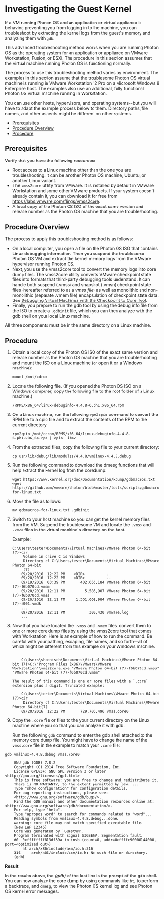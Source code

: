 # Investigating the Guest Kernel

If a VM running Photon OS and an application or virtual appliance is behaving preventing you from logging in to the machine, you can troubleshoot by extracting the kernel logs from the guest's memory and analyzing them with `gdb`. 

This advanced troubleshooting method works when you are running Photon OS as the operating system for an application or appliance on VMware Workstation, Fusion, or ESXi. The procedure in this section assumes that the virtual machine running Photon OS is functioning normally. 

The process to use this troubleshooting method varies by environment. The examples in this section assume that the troublesome Photon OS virtual machine is running in VMware Workstation 12 Pro on a Microsoft Windows 8 Enterprise host. The examples also use an additional, fully functional Photon OS virtual machine running in Workstation.

You can use other hosts, hypervisors, and operating systems--but you will have to adapt the example process below to them. Directory paths, file names, and other aspects might be different on other systems. 

- [Prerequisites](#prerequisites)
- [Procedure Overview](#procedure-overview)
- [Procedure](#procedure)

## Prerequisites

Verify that you have the following resources: 

* Root access to a Linux machine other than the one you are troubleshooting. It can be another Photon OS machine, Ubuntu, or another Linux variant. 
* The `vmss2core` utility from VMware. It is installed by default in VMware Workstation and some other VMware products. If your system doesn't already contain it, you can download it for free from https://labs.vmware.com/flings/vmss2core.
* A local copy of the Photon OS ISO of the exact same version and release number as the Photon OS machine that you are troubleshooting. 

## Procedure Overview

The process to apply this troubleshooting method is as follows:

- On a local computer, you open a file on the Photon OS ISO that contains Linux debugging information. Then you suspend the troublesome Photon OS VM and extract the kernel memory logs from the VMware hypervisor running Photon OS.
- Next, you use the vmss2core tool to convert the memory logs into core dump files. The vmss2core utility converts VMware checkpoint state files into formats that third-party debugging tools understand. It can handle both suspend (.vmss) and snapshot (.vmsn) checkpoint state files (hereafter referred to as a _vmss file_) as well as monolithic and non-monolithic (separate .vmem file) encapsulation of checkpoint state data. See [Debugging Virtual Machines with the Checkpoint to Core Tool](http://www.vmware.com/pdf/snapshot2core_technote.pdf).
- Finally, you prepare to run the gdb tool by using the debug info file from the ISO to create a `.gdbinit` file, which you can then analyze with the gdb shell on your local Linux machine.

All three components must be in the same directory on a Linux machine.  

## Procedure

1. Obtain a local copy of the Photon OS ISO of the exact same version and release number as the Photon OS machine that you are troubleshooting and mount the ISO on a Linux machine (or open it on a Windows machine):

	   mount /mnt/cdrom

1. Locate the following file. (If you opened the Photon OS ISO on a Windows computer, copy the following file to the root folder of a Linux machine.)

	   /RPMS/x86_64/linux-debuginfo-4.4.8-6.ph1.x86_64.rpm

1. On a Linux machine, run the following `rpm2cpio` command to convert the RPM file to a cpio file and to extract the contents of the RPM to the current directory:
	
    ```
    rpm2cpio /mnt/cdrom/RPMS/x86_64/linux-debuginfo-4.4.8-6.ph1.x86_64.rpm | cpio -idmv
    ```

1. From the extracted files, copy the following file to your current directory:

    ```
    cp usr/lib/debug/lib/modules/4.4.8/vmlinux-4.4.8.debug
    ```

1. Run the following command to download the dmesg functions that will help extract the kernel log from the coredump: 

    ```
    wget https://www.kernel.org/doc/Documentation/kdump/gdbmacros.txt
    wget https://github.com/vmware/photon/blob/master/tools/scripts/gdbmacros-for-linux.txt
    ```

1. Move the file as follows:
	
    ```
    mv gdbmacros-for-linux.txt .gdbinit
    ```

1. Switch to your host machine so you can get the kernel memory files from the VM. Suspend the troublesome VM and locate the `.vmss` and `.vmem` files in the virtual machine's directory on the host. 

    Example:
	
    ```
    C:\Users\tester\Documents\Virtual Machines\VMware Photon 64-bit (7)>dir
    	 Volume in drive C is Windows
    	 Directory of C:\Users\tester\Documents\Virtual Machines\VMware Photon 64-bit
    	 (7)
    	09/20/2016  12:22 PM    <DIR>          .
    	09/20/2016  12:22 PM    <DIR>          ..
    	09/19/2016  03:39 PM       402,653,184 VMware Photon 64-bit (7)-f6b070cd.vmem
    	09/20/2016  12:11 PM         5,586,907 VMware Photon 64-bit (7)-f6b070cd.vmss
    	09/20/2016  12:11 PM     1,561,001,984 VMware Photon 64-bit (7)-s001.vmdk
    	...
    	09/20/2016  12:11 PM           300,430 vmware.log
    	...
    ```

1. Now that you have located the `.vmss` and `.vmem` files, convert them to one or more core dump files by using the vmss2core tool that comes with Workstation. Here is an example of how to run the command. Be careful with your pathing, escaping, file names, and so forth--all of which might be different from this example on your Windows machine.

    ```
    
    	C:\Users\shoenisch\Documents\Virtual Machines\VMware Photon 64-bit (7)>C:\"Program Files (x86)\VMware\VMware Workstation"\vmss2core.exe "VMware Photon 64-bit (7)-f6b070cd.vmss" "VMware Photon 64-bit (7)-f6b070cd.vmem"
    
    The result of this command is one or more files with a `.core` extension plus a digit. Truncated example: 
    
    	C:\Users\tester\Documents\Virtual Machines\VMware Photon 64-bit (7)>dir
    	 Directory of C:\Users\tester\Documents\Virtual Machines\VMware Photon 64-bit(7)
    	09/20/2016  12:22 PM       729,706,496 vmss.core0
    ```

1. Copy the `.core` file or files to the your current directory on the Linux machine where you so that you can analyze it with gdb.

    Run the following `gdb` command to enter the gdb shell attached to the memory core dump file. You might have to change the name of the `vmss.core` file in the example to match your `.core` file:

	
```
gdb vmlinux-4.4.8.debug vmss.core0

	GNU gdb (GDB) 7.8.2
	Copyright (C) 2014 Free Software Foundation, Inc.
	License GPLv3+: GNU GPL version 3 or later <http://gnu.org/licenses/gpl.html>
	This is free software: you are free to change and redistribute it. 
	There is NO WARRANTY, to the extent permitted by law. ...
	Type "show configuration" for configuration details.
	For bug reporting instructions, please see:
	<http://www.gnu.org/software/gdb/bugs/>.
	Find the GDB manual and other documentation resources online at: <http://www.gnu.org/software/gdb/documentation/>.
	For help, type "help".
	Type "apropos word" to search for commands related to "word"...
	Reading symbols from vmlinux-4.4.8.debug...done.
	warning: core file may not match specified executable file.
	[New LWP 12345]
	Core was generated by `GuestVM'.
	Program terminated with signal SIGSEGV, Segmentation fault.
	#0  0xffffffff813df39a in insb (count=0, addr=0xffffc90000144000, port=<optimized out>)
	    at arch/x86/include/asm/io.h:316
	316     arch/x86/include/asm/io.h: No such file or directory.
	(gdb)
```

**Result** 

In the results above, the _(gdb)_ of the last line is the prompt of the gdb shell. You can now analyze the core dump by using commands like `bt`, to perform a backtrace, and `dmesg`, to view the Photon OS kernel log and see Photon OS kernel error messages.

